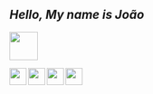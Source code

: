  ## *Hello, My name is João*

[<img height="50px" target="blank" src="https://media1.giphy.com/media/lis80jMXZNvKVeq7DX/giphy.gif?cid=790b76117d5d633d19abab54ee03c483b25b5e13ebcd6d4e&rid=giphy.gif&ct=s" />](https://resume-seven-gamma.vercel.app/)

<div align="center">
   <a href="https://www.typescriptlang.org/" target="blank">
    <img align="left" height="30px" src="https://cdn.jsdelivr.net/gh/devicons/devicon/icons/typescript/typescript-plain.svg" />
   </a>
   <a href="https://reactjs.org/" target="blank"> 
    <img align="left" height="30px" src="https://cdn.jsdelivr.net/gh/devicons/devicon/icons/react/react-original.svg" />
   </a>
   <a href="https://nextjs.org/" target="blank">
    <img align="left" height="30px" src="https://cdn.jsdelivr.net/gh/devicons/devicon/icons/nextjs/nextjs-original.svg" />
   </a>
   <a href="https://sass-lang.com/" target="blank">
    <img align="left" height="30px" src="https://cdn.jsdelivr.net/gh/devicons/devicon/icons/sass/sass-original.svg" />
   </a>
</div>



          

